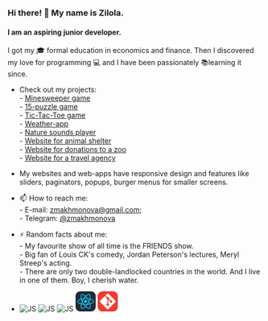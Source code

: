 ### Hi there! 👋 My name is Zilola.
#### I am an aspiring junior developer.
I got my :mortar_board: formal education in economics and finance. Then I discovered my love for programming :computer: and I have been passionately :books:learning it since.

- Check out my projects:</br>
         - [Minesweeper game](https://zilola08.github.io/minesweeper/dist/main.html) </br>
         - [15-puzzle game](https://zilola08.github.io/fifteen-puzzle-game) </br>
         - [Tic-Tac-Toe game](https://zilola08.github.io/tic-tac-toe/) </br>
         - [Weather-app](https://zilola08.github.io/weather-app/) </br>
         - [Nature sounds player](https://zilola08.github.io/nature-sounds/)</br>
         - [Website for animal shelter](https://zilola08.github.io/shelter/main.html)</br>
         - [Website for donations to a zoo](https://zilola08.github.io/online-zoo/pages/main/)</br>
         - [Website for a travel agency](https://zilola08.github.io/travel/)</br>
         
* My websites and web-apps have responsive design and features like sliders, paginators, popups, burger menus for smaller screens.</br>

- 📫 How to reach me: </br>
         - E-mail: zmakhmonova@gmail.com;</br>
         - Telegram: [@zmakhmonova](https://t.me/zmakhmonova) </br>

- ⚡ Random facts about me: </br>
         - My favourite show of all time is the FRIENDS show.</br>
         - Big fan of Louis CK's comedy, Jordan Peterson's lectures, Meryl Streep's acting. </br>
         - There are only two double-landlocked countries in the world. And I live in one of them. Boy, I cherish water.</br>

         
- <img src='https://user-images.githubusercontent.com/44432264/223958844-d269b792-1d6d-4fc6-9e59-94c1e0b06990.png' alt='JS' height='40px' width='40px'> <img src='https://user-images.githubusercontent.com/44432264/223959125-e32d9f83-518c-48bd-ad86-559f5851a2ae.png' alt='JS' height='40px' width='40px'> <img src='https://user-images.githubusercontent.com/44432264/223957461-e78203f8-0069-41c1-99ce-99abae8eecba.png' alt='JS' height='40px' width='40px'> <img src='https://github.com/tandpfun/skill-icons/blob/main/icons/React-Dark.svg' alt='JS' height='40px' width='40px'> <img src='https://github.com/tandpfun/skill-icons/blob/main/icons/Git.svg' alt='JS' height='40px' width='40px'> 


